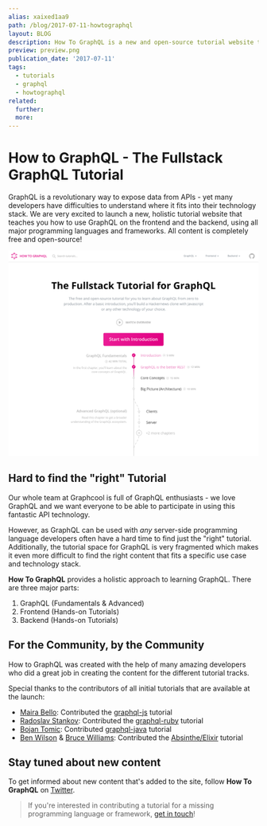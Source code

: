 ```yaml
---
alias: xaixed1aa9
path: /blog/2017-07-11-howtographql
layout: BLOG
description: How To GraphQL is a new and open-source tutorial website to learn about fullstack GraphQL development.
preview: preview.png
publication_date: '2017-07-11'
tags:
  - tutorials
  - graphql
  - howtographql
related:
  further:
  more:
---
```


# How to GraphQL - The Fullstack GraphQL Tutorial

GraphQL is a revolutionary way to expose data from APIs - yet many developers have difficulties to understand where it fits into their technology stack. We are very excited to launch a new, holistic tutorial website that teaches you how to use GraphQL on the frontend and the backend, using all major programming languages and frameworks. All content is completely free and open-source!

![](./htg.png)

## Hard to find the "right" Tutorial

Our whole team at Graphcool is full of GraphQL enthusiasts - we love GraphQL and we want everyone to be able to participate in using this fantastic API technology. 

However, as GraphQL can be used with _any_ server-side programming language developers often have a hard time to find just the "right" tutorial. Additionally, the tutorial space for GraphQL is very fragmented which makes it even more difficult to find the right content that fits a specific use case and technology stack.

**How To GraphQL** provides a holistic approach to learning GraphQL. There are three major parts:

1. GraphQL (Fundamentals & Advanced)
2. Frontend (Hands-on Tutorials) 
3. Backend (Hands-on Tutorials) 


## For the Community, by the Community 

How to GraphQL was created with the help of many amazing developers who did a great job in creating the content for the different tutorial tracks.

Special thanks to the contributors of all initial tutorials that are available at the launch:
- [Maira Bello](https://github.com/mairatma): Contributed the [graphql-js](https://www.howtographql.com/graphql-js/0-introduction/) tutorial
- [Radoslav Stankov](https://twitter.com/rstankov): Contributed the [graphql-ruby](https://www.howtographql.com/graphql-ruby/0-introduction/) tutorial
- [Bojan Tomic](https://twitter.com/kaqqao): Contributed [graphql-java](https://www.howtographql.com/graphql-java/0-introduction/) tutorial
- [Ben Wilson](https://twitter.com/benwilson512) & [Bruce Williams](https://twitter.com/wbruce): Contributed the [Absinthe/Elixir](https://www.howtographql.com/graphql-elixir/0-introduction/) tutorial

## Stay tuned about new content

To get informed about new content that's added to the site, follow **How To GraphQL** on [Twitter](https://twitter.com/howtographql).

> If you're interested in contributing a tutorial for a missing programming language or framework, [get in touch](mailto:howtographql@graph.cool)!
